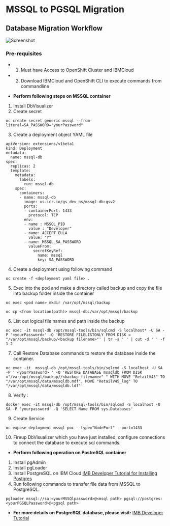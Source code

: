 # MSSQL to PGSQL Migration

## Database Migration Workflow
![Screenshot](/docs/images/database_migration.png)
### Pre-requisites
* 1) Must have Access to OpenShift Cluster and IBMCloud
* 2) Download IBMCloud and OpenShift CLI to execute commands from commandline

* **Perform following steps on MSSQL container**

1) Install DbVisualizer 
2) Create secret
```console
oc create secret generic mssql --from-literal=SA_PASSWORD="yourPassword"
```
3) Create a deployment object YAML file  
```console 
apiVersion: extensions/v1beta1
kind: Deployment
metadata:
  name: mssql-db
spec:
  replicas: 2
  template:
    metadata:
      labels:
        run: mssql-db
    spec:
      containers:
      - name: mssql-db
        image: us.icr.io/gs_dev_ns/mssql-db:gsv2
        ports:
        - containerPort: 1433
          protocol: TCP
        env:
        - name : MSSQL_PID
          value : "Developer"
        - name: ACCEPT_EULA
          value: "Y"
        - name: MSSQL_SA_PASSWORD
          valueFrom:
            secretKeyRef:
              name: mssql
              key: SA_PASSWORD
```
4) Create a deployment using following command   
```console
oc create -f <deployment yaml file> .
```
5) Exec into the pod and make a directory called backup and copy the file into backup folder inside the container
```console
oc exec <pod name> mkdir /var/opt/mssql/backup
```
```console
oc cp <from location(path)> mssql-db:/var/opt/mssql/backup
```
6) List out logical file names and path inside the backup
```console
oc exec -it mssql-db /opt/mssql-tools/bin/sqlcmd -S localhost* -U SA -P '<yourPassword>' -Q 'RESTORE FILELISTONLY FROM DISK = "/var/opt/mssql/backup/<backup filename>"' | tr -s ' ' | cut -d ' ' -f 1-2 
```
7) Call Restore Database commands to restore the database inside the container.     
```console
oc exec -it  msssql-db /opt/mssql-tools/bin/sqlcmd -S localhost -U SA -P ' <yourPassword> ' -Q 'RESTORE DATABASE mssqldb FROM DISK ="/var/opt/mssql/backup//<backup filename>" " WITH MOVE "RetailV45" TO "/var/opt/mssql/data/mssqldb.mdf", MOVE "RetailV45_log" TO "/var/opt/mssql/data/mssqldb.ldf"'
```
8) Verify :
```console
docker exec -it mssql-db /opt/mssql-tools/bin/sqlcmd -S localhost -U SA -P 'yourpassword' -Q 'SELECT Name FROM sys.Databases'
```
9) Create Service
```console
oc expose deployment mssql-poc --type="NodePort" --port=1433
```
10) Fireup DbVisualizer which you have just installed, configure connections to connect the database to execute sql commands.

* **Perform following operation on PostreSQL container**

1) Install pgAdmin
2) Install pgLoader
3) Install PostgreSQL on IBM Cloud [ IMB Developer Tutorial for Installing Postgres](https://developer.ibm.com/tutorials/living-on-the-cloud-2)
4) Run following commands to transfer file data from MSSQL to PostgreSQL.
```console
pgloader mssql://sa:<yourMSSQlpassword>@<msql path> pgsql://postgres:<yourPGSQLPassword>@<pgsql path>
```
* **For more details on PostgreSQL database, please visit:** [ IMB Developer Tutorial](https://gist.github.com/timroster/b0fbc0b7054e573226600ba5bf5bdbb4)
